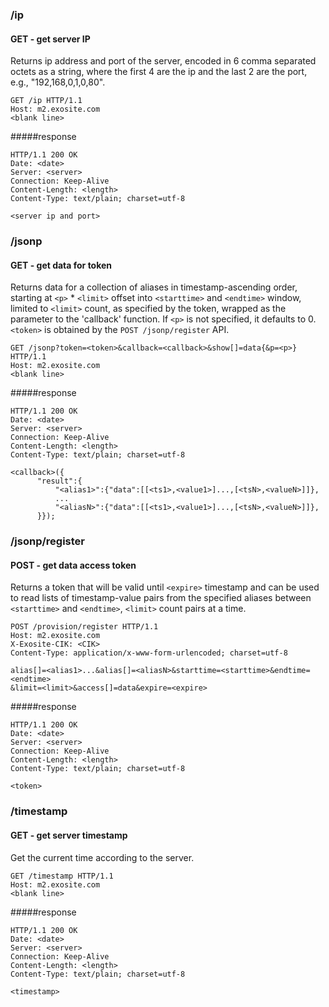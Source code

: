 
### /ip

#### GET - get server IP

Returns ip address and port of the server, encoded in 6 comma separated octets
as a string, where the first 4 are the ip and the last 2 are the port,
e.g.,  "192,168,0,1,0,80".

```
GET /ip HTTP/1.1
Host: m2.exosite.com
<blank line>
```

#####response

```
HTTP/1.1 200 OK
Date: <date>
Server: <server>
Connection: Keep-Alive
Content-Length: <length>
Content-Type: text/plain; charset=utf-8

<server ip and port>
```

### /jsonp

#### GET - get data for token

Returns data for a collection of aliases in timestamp-ascending order, 
starting at `<p>` * `<limit>` offset into `<starttime>` and `<endtime>` 
window, limited to `<limit>` count, as specified by the token, wrapped
as the parameter to the 'callback' function. If `<p>` is not specified, it 
defaults to 0. `<token>` is obtained by the `POST /jsonp/register` API.

```
GET /jsonp?token=<token>&callback=<callback>&show[]=data{&p=<p>} HTTP/1.1
Host: m2.exosite.com
<blank line>
```

#####response

```
HTTP/1.1 200 OK
Date: <date>
Server: <server>
Connection: Keep-Alive
Content-Length: <length>
Content-Type: text/plain; charset=utf-8

<callback>({
      "result":{
          "<alias1>":{"data":[[<ts1>,<value1>]...,[<tsN>,<valueN>]]},
          ...
          "<aliasN>":{"data":[[<ts1>,<value1>]...,[<tsN>,<valueN>]]},
      }});
```


### /jsonp/register 

#### POST - get data access token

Returns a token that will be valid until `<expire>` timestamp and can be
used to read lists of timestamp-value pairs from the specified aliases between
`<starttime>` and `<endtime>`, `<limit>` count pairs at a time.

```
POST /provision/register HTTP/1.1
Host: m2.exosite.com
X-Exosite-CIK: <CIK>
Content-Type: application/x-www-form-urlencoded; charset=utf-8

alias[]=<alias1>...&alias[]=<aliasN>&starttime=<starttime>&endtime=<endtime>
&limit=<limit>&access[]=data&expire=<expire>
```

#####response

```
HTTP/1.1 200 OK
Date: <date>
Server: <server>
Connection: Keep-Alive
Content-Length: <length>
Content-Type: text/plain; charset=utf-8

<token>
```

### /timestamp

#### GET - get server timestamp

Get the current time according to the server.

```
GET /timestamp HTTP/1.1
Host: m2.exosite.com
<blank line>
```

#####response

```
HTTP/1.1 200 OK
Date: <date>
Server: <server>
Connection: Keep-Alive
Content-Length: <length>
Content-Type: text/plain; charset=utf-8

<timestamp>
```



